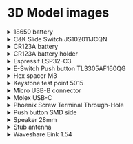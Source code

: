 # 3D Model images

<details>
  <summary>18650 battery</summary>

  Credit: [Grabcad](https://grabcad.com/library/inr18650-35e-samsung-35e-li-ion-18650-battery-batterie-1)

  ![](../images/3d_models/18650-battery.jpg)
</details>

<details>
  <summary>C&K Slide Switch JS102011JCQN</summary>
  Credit: [DigiKey](https://www.digikey.sg/en/models/6137628)

  ![C&K Slide Switch JS102011JCQ](../images/3d_models/CK_slide_switch_spdt_JS102011JCQN.png)
</details>

<details>
  <summary>CR123A battery</summary>

  Credit: [Grabcad](https://grabcad.com/library/cr123-3v-lithium-battery-1)

  ![](../images/3d_models/cr123a_battery.png)
</details>

<details>
  <summary>CR123A battery holder</summary>

  Credit: [Grabcad](https://grabcad.com/library/cr123a-battery-holder-1)

  ![](../images/3d_models/cr123a_battery_holder.png)
</details>

<details>
  <summary>Espressif ESP32-C3</summary>

  Credit: [Espressif KiCad Library](https://github.com/espressif/kicad-libraries/tree/main/3dmodels)

  ![](../images/3d_models/espressif-esp32c3.png)
</details>

<details>
  <summary>E-Switch Push button TL3305AF160QG</summary>

  Credit: [DigiKey](https://www.digikey.com/en/models/5816181)

  ![Espressif ESP32-C3](../images/3d_models/eswitch_TL3305AF160QG.png)
</details>

<details>
  <summary>Hex spacer M3</summary>

  Credit: [Grabcad](https://grabcad.com/library/hexagonal-spacers-m3-f-f-hex-5-5-1)

  ![](../images/3d_models/hex_spacer_m3_ff_1cm.png)
</details>

<details>
  <summary>Keystone test point 5015</summary>

  Credit: [DigiKey](https://www.digikey.sg/en/models/278885)

  ![Keystone test point](../images/3d_models/keystone_test_point_5015.png)
</details>

<details>
  <summary>Micro USB-B connector</summary>

  Credit: [Grabcad](https://grabcad.com/library/micro-usb-1)

  ![](../images/3d_models/micro-usb-b-connector.jpg)
</details>

<details>
  <summary>Molex USB-C</summary>

  Molex USB-C USB 2.0 Through-Hole 16+8 pin connector

  Credit: [SnapEDA DigiKey](https://www.digikey.sg/en/models/13662558X)

  ![](../images/3d_models/molex_usbc_2137160001.png)
</details>

<details>
  <summary>Phoenix Screw Terminal Through-Hole</summary>

  Through-hole, 2 positions with MPN 1935161

  Credit: [SnapEDA DigiKey](https://www.digikey.sg/en/models/568614)

  ![Phoenix Screw Terminal Through-Hole](../images/3d_models/phoenix_screw_terminal_th_1935161.png)
</details>

<details>
  <summary>Push button SMD side</summary>

  Credit: [Grabcad](https://grabcad.com/library/smd-side-push-button-2x4x3-5-mm-1)

  ![](../images/3d_models/smd-side-push-button-2x4x305mm.png)
</details>

<details>
  <summary>Speaker 28mm</summary>

    [Source file](../cad_files/speaker_28mm.FCStd)

  ![](../images/3d_models/speaker_28mm.png)
</details>

<details>
  <summary>Stub antenna</summary>

  Credit: [Grabcad](https://grabcad.com/library/octane-wireless-tri-band-stub-antenna-1)

  ![](../images/3d_models/stub-antenna.png)
</details>

<details>
  <summary>Waveshare Eink 1.54</summary>

  [Source file](../cad_files/waveshare_eink_1_54in.FCStd)

  ![](../images/3d_models/waveshare_eink_1_54in.png)
</details>
